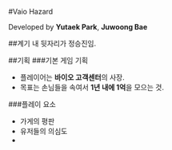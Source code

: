 #Vaio Hazard

Developed by **Yutaek Park**, **Juwoong Bae**

##계기
내 뒷자리가 정승진임.

##기획
###기본 게임 기획
* 플레이어는 **바이오 고객센터**의 사장. 
* 목표는 손님들을 속여서 **1년 내에 1억**을 모으는 것.

###플레이 요소
* 가게의 평판
* 유저들의 의심도
* 